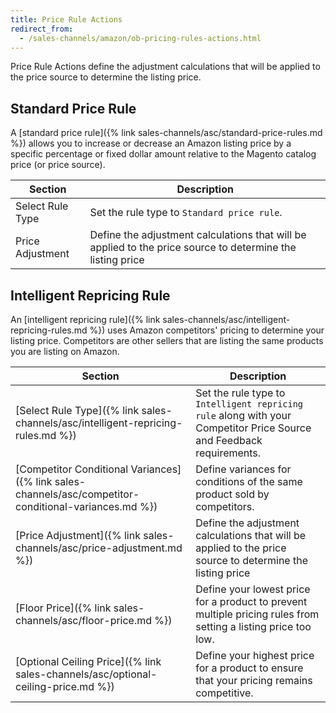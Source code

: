 ```yaml
---
title: Price Rule Actions
redirect_from:
  - /sales-channels/amazon/ob-pricing-rules-actions.html
---
```



Price Rule Actions define the adjustment calculations that will be applied to the price source to determine the listing price.

## Standard Price Rule

A [standard price rule]({% link sales-channels/asc/standard-price-rules.md %}) allows you to increase or decrease an Amazon listing price by a specific percentage or fixed dollar amount relative to the Magento catalog price (or price source).

|Section|Description|
|--- |--- |
|Select Rule Type|Set the rule type to `Standard price rule`.|
|Price Adjustment|Define the adjustment calculations that will be applied to the price source to determine the listing price|

## Intelligent Repricing Rule

An [intelligent repricing rule]({% link sales-channels/asc/intelligent-repricing-rules.md %}) uses Amazon competitors' pricing to determine your listing price. Competitors are other sellers that are listing the same products you are listing on Amazon.

|Section|Description|
|--- |--- |
|[Select Rule Type]({% link sales-channels/asc/intelligent-repricing-rules.md %})|Set the rule type to `Intelligent repricing rule` along with your Competitor Price Source and Feedback requirements.|
|[Competitor Conditional Variances]({% link sales-channels/asc/competitor-conditional-variances.md %})|Define variances for conditions of the same product sold by competitors.|
|[Price Adjustment]({% link sales-channels/asc/price-adjustment.md %})|Define the adjustment calculations that will be applied to the price source to determine the listing price|
|[Floor Price]({% link sales-channels/asc/floor-price.md %})|Define your lowest price for a product to prevent multiple pricing rules from setting a listing price too low.|
|[Optional Ceiling Price]({% link sales-channels/asc/optional-ceiling-price.md %})|Define your highest price for a product to ensure that your pricing remains competitive.|
